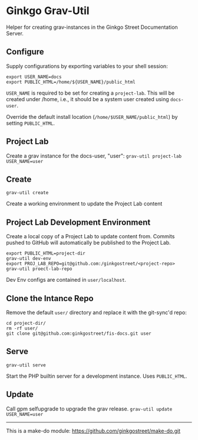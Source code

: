 
# Ginkgo Grav-Util

Helper for creating grav-instances in the Ginkgo Street Documentation Server.

## Configure

Supply configurations by exporting variables to your shell session:
```shell
export USER_NAME=docs
export PUBLIC_HTML=/home/${USER_NAME}/public_html
```

`USER_NAME` is required to be set for creating a `project-lab`. This will be created under /home, i.e., it should be a system user created using `docs-user`.

Override the default install location (`/home/$USER_NAME/public_html`) by setting `PUBLIC_HTML`.

## Project Lab

Create a grav instance for the docs-user, "user":
`grav-util project-lab USER_NAME=user`

## Create

`grav-util create`

Create a working environment to update the Project Lab content

## Project Lab Development Environment

Create a local copy of a Project Lab to update content from. Commits pushed to GitHub will automatically be published to the Project Lab.

```shell
export PUBLIC_HTML=project-dir 
grav-util dev-env
export PROJ_LAB_REPO=git@github.com:/ginkgostreet/<project-repo>
grav-util proect-lab-repo
```
Dev Env configs are contained in `user/localhost`.

## Clone the Intance Repo
Remove the default `user/` directory and replace it with the git-sync'd repo:
```shell
cd project-dir/
rm -rf user/
git clone git@github.com:ginkgostreet/fis-docs.git user
```

## Serve

`grav-util serve`

Start the PHP builtin server for a development instance. Uses `PUBLIC_HTML`.

## Update

Call gpm selfupgrade to upgrade the grav release.
`grav-util update USER_NAME=user`

----
This is a make-do module: https://github.com/ginkgostreet/make-do.git
